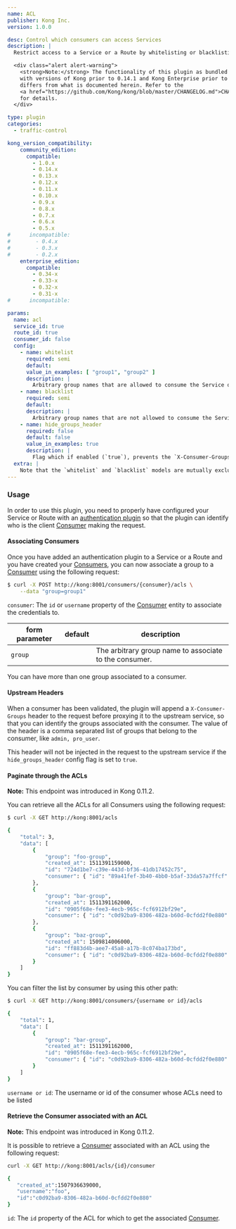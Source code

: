 ```yaml
---
name: ACL
publisher: Kong Inc.
version: 1.0.0

desc: Control which consumers can access Services
description: |
  Restrict access to a Service or a Route by whitelisting or blacklisting consumers using arbitrary ACL group names. This plugin requires an [authentication plugin](/about/faq/#how-can-i-add-authentication-to-a-microservice-api) to have been already enabled on the Service or Route.

  <div class="alert alert-warning">
    <strong>Note:</strong> The functionality of this plugin as bundled
    with versions of Kong prior to 0.14.1 and Kong Enterprise prior to 0.34
    differs from what is documented herein. Refer to the
    <a href="https://github.com/Kong/kong/blob/master/CHANGELOG.md">CHANGELOG</a>
    for details.
  </div>

type: plugin
categories:
  - traffic-control

kong_version_compatibility:
    community_edition:
      compatible:
        - 1.0.x
        - 0.14.x
        - 0.13.x
        - 0.12.x
        - 0.11.x
        - 0.10.x
        - 0.9.x
        - 0.8.x
        - 0.7.x
        - 0.6.x
        - 0.5.x
#      incompatible:
#        - 0.4.x
#        - 0.3.x
#        - 0.2.x
    enterprise_edition:
      compatible:
        - 0.34-x
        - 0.33-x
        - 0.32-x
        - 0.31-x
#      incompatible:

params:
  name: acl
  service_id: true
  route_id: true
  consumer_id: false
  config:
    - name: whitelist
      required: semi
      default:
      value_in_examples: [ "group1", "group2" ]
      description: |
        Arbitrary group names that are allowed to consume the Service or Route. One of `config.whitelist` or `config.blacklist` must be specified.
    - name: blacklist
      required: semi
      default:
      description: |
        Arbitrary group names that are not allowed to consume the Service or Route. One of `config.whitelist` or `config.blacklist` must be specified.
    - name: hide_groups_header
      required: false
      default: false
      value_in_examples: true
      description: |
        Flag which if enabled (`true`), prevents the `X-Consumer-Groups` header to be sent in the request to the upstream service.
  extra: |
    Note that the `whitelist` and `blacklist` models are mutually exclusive in their usage, as they provide complimentary approaches. That is, you cannot configure an ACL with both `whitelist` and `blacklist` configurations. An ACL with a `whitelist` provides a positive security model, in which the configured groups are allowed access to the resources, and all others are inherently rejected. By contrast, a `blacklist` configuration provides a negative security model, in which certain groups are explicitly denied access to the resource (and all others are inherently allowed).
---
```


### Usage

In order to use this plugin, you need to properly have configured your Service or Route with an [authentication plugin][faq-authentication] so that the plugin can identify who is the client [Consumer][consumer-object] making the request.

#### Associating Consumers

Once you have added an authentication plugin to a Service or a Route and you have created your [Consumers][consumer-object], you can now associate a group to a [Consumer][consumer-object] using the following request:

```bash
$ curl -X POST http://kong:8001/consumers/{consumer}/acls \
    --data "group=group1"
```

`consumer`: The `id` or `username` property of the [Consumer][consumer-object] entity to associate the credentials to.

form parameter        | default| description
---                   | ---    | ---
`group`               |        | The arbitrary group name to associate to the consumer.

You can have more than one group associated to a consumer.

#### Upstream Headers

When a consumer has been validated, the plugin will append a `X-Consumer-Groups` header to the request before proxying it to the upstream service, so that you can identify the groups associated with the consumer. The value of the header is a comma separated list of groups that belong to the consumer, like `admin, pro_user`.

This header will not be injected in the request to the upstream service if the `hide_groups_header` config flag is set to `true`.

#### Paginate through the ACLs

<div class="alert alert-warning">
  <strong>Note:</strong> This endpoint was introduced in Kong 0.11.2.
</div>

You can retrieve all the ACLs for all Consumers using the following
request:

```bash
$ curl -X GET http://kong:8001/acls

{
    "total": 3,
    "data": [
        {
            "group": "foo-group",
            "created_at": 1511391159000,
            "id": "724d1be7-c39e-443d-bf36-41db17452c75",
            "consumer": { "id": "89a41fef-3b40-4bb0-b5af-33da57a7ffcf" }
        },
        {
            "group": "bar-group",
            "created_at": 1511391162000,
            "id": "0905f68e-fee3-4ecb-965c-fcf6912bf29e",
            "consumer": { "id": "c0d92ba9-8306-482a-b60d-0cfdd2f0e880" }
        },
        {
            "group": "baz-group",
            "created_at": 1509814006000,
            "id": "ff883d4b-aee7-45a8-a17b-8c074ba173bd",
            "consumer": { "id": "c0d92ba9-8306-482a-b60d-0cfdd2f0e880" }
        }
    ]
}
```

You can filter the list by consumer by using this other path:

```bash
$ curl -X GET http://kong:8001/consumers/{username or id}/acls

{
    "total": 1,
    "data": [
        {
            "group": "bar-group",
            "created_at": 1511391162000,
            "id": "0905f68e-fee3-4ecb-965c-fcf6912bf29e",
            "consumer": { "id": "c0d92ba9-8306-482a-b60d-0cfdd2f0e880" }
        }
    ]
}
```

`username or id`: The username or id of the consumer whose ACLs need to be listed

#### Retrieve the Consumer associated with an ACL

<div class="alert alert-warning">
  <strong>Note:</strong> This endpoint was introduced in Kong 0.11.2.
</div>

It is possible to retrieve a [Consumer][consumer-object] associated with an ACL
using the following request:

```bash
curl -X GET http://kong:8001/acls/{id}/consumer

{
   "created_at":1507936639000,
   "username":"foo",
   "id":"c0d92ba9-8306-482a-b60d-0cfdd2f0e880"
}
```

`id`: The `id` property of the ACL for which to get the associated
[Consumer][consumer-object].

[cidr]: https://en.wikipedia.org/wiki/Classless_Inter-Domain_Routing#CIDR_notation
[configuration]: /latest/configuration
[consumer-object]: /latest/admin-api/#consumer-object
[faq-authentication]: /about/faq/#how-can-i-add-authentication-to-a-microservice-api
